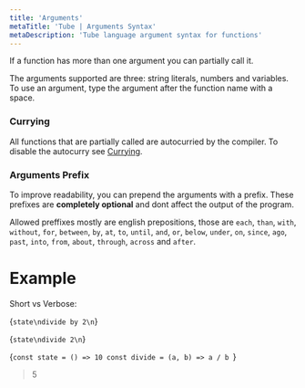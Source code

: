 ```yaml
---
title: 'Arguments'
metaTitle: 'Tube | Arguments Syntax'
metaDescription: 'Tube language argument syntax for functions'
---
```


If a function has more than one argument you can partially call it.

The arguments supported are three: string literals, numbers and variables. To use an argument, type the argument after the function name with a space.


### Currying

All functions that are partially called are autocurried by the compiler. To disable the autocurry see [Currying](https://tube-lang.netlify.app/functions/4-currying).

### Arguments Prefix

To improve readability, you can prepend the arguments with a prefix. These prefixes
are **completely optional** and dont affect the output of the program.

Allowed preffixes mostly are english prepositions, those are `each`, `than`, `with`, `without`, `for`, `between`, `by`, `at`, `to`, `until`, `and`, `or`, `below`, `under`, `on`, `since`, `ago`, `past`, `into`, `from`, `about`, `through`, `across` and `after`.



# Example

Short vs Verbose:

<TubeCode>{`state\ndivide by 2\n`}</TubeCode>

<TubeCode>{`state\ndivide 2\n`}</TubeCode>

<JSCode>{`const state = () => 10
const divide = (a, b) => a / b
`}</JSCode>

> 5

